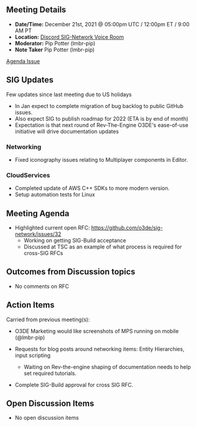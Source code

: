 ## Meeting Details

- **Date/Time:** December 21st, 2021 @ 05:00pm UTC / 12:00pm ET / 9:00 AM PT
- **Location:** [Discord SIG-Network Voice Room](https://discord.gg/62nq7HP5mP)
- **Moderator:** Pip Potter (lmbr-pip)
- **Note Taker** Pip Potter (lmbr-pip)

[Agenda Issue](https://github.com/o3de/sig-network/issues/35)

## SIG Updates

Few updates since last meeting due to US holidays
* In Jan expect to complete migration of bug backlog to public GitHub issues.
* Also expect SIG to publish roadmap for 2022 (ETA is by end of month)
* Expectation is that next round of Rev-The-Engine O3DE's ease-of-use initiative will drive documentation updates

### Networking
* Fixed iconography issues relating to Multiplayer components in Editor.

### CloudServices
* Completed update of AWS C++ SDKs to more modern version.
* Setup automation tests for Linux

## Meeting Agenda
* Highlighted current open RFC: https://github.com/o3de/sig-network/issues/32 
    * Working on getting SIG-Build acceptance
    * Discussed at TSC as an example of what process is required for cross-SIG RFCs

## Outcomes from Discussion topics
* No comments on RFC

## Action Items
Carried from previous meeting(s):
* O3DE Marketing would like screenshots of MPS running on mobile (@lmbr-pip)
* Requests for blog posts around networking items: Entity Hierarchies, input scripting
  * Waiting on Rev-the-engine shaping of documentation needs to help set required tutorials.

* Complete SIG-Build approval for cross SIG RFC.

## Open Discussion Items

* No open discussion items